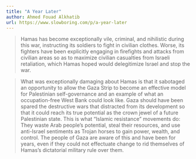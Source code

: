 ```yaml
---
title: "A Year Later"
author: Ahmed Fouad Alkhatib
url: https://www.slowboring.com/p/a-year-later
---
```


> Hamas has become exceptionally vile, criminal, and nihilistic during this war, instructing its soldiers to fight in civilian clothes. Worse, its fighters have been explicitly engaging in firefights and attacks from civilian areas so as to maximize civilian casualties from Israeli retaliation, which Hamas hoped would delegitimize Israel and stop the war.


> What was exceptionally damaging about Hamas is that it sabotaged an opportunity to allow the Gaza Strip to become an effective model for Palestinian self-governance and an example of what an occupation-free West Bank could look like. Gaza should have been spared the destructive wars that distracted from its development so that it could reach its true potential as the crown jewel of a future Palestinian state. This is what “Islamic resistance” movements do: They waste Arab people’s potential, steal their resources, and use anti-Israel sentiments as Trojan horses to gain power, wealth, and control. The people of Gaza are aware of this and have been for years, even if they could not effectuate change to rid themselves of Hamas’s dictatorial military rule over them.



